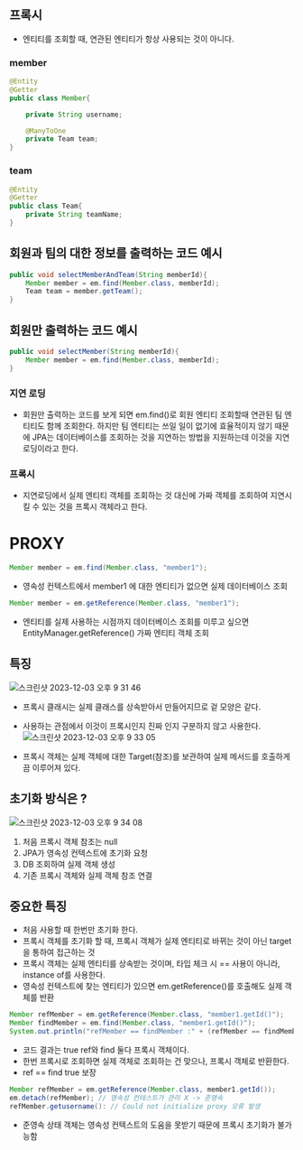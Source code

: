 ## 프록시

- 엔티티를 조회할 때, 연관된 엔티티가 항상 사용되는 것이 아니다.

### member 
```java
@Entity
@Getter
public class Member{

    private String username;

    @ManyToOne
    private Team team;
}
```
### team
```java
@Entity
@Getter
public class Team{
    private String teamName;
}
```
## 회원과 팀의 대한 정보를 출력하는 코드 예시 
```java
public void selectMemberAndTeam(String memberId){
    Member member = em.find(Member.class, memberId);
    Team team = member.getTeam();
}
```

## 회원만 출력하는 코드 예시
```java
public void selectMember(String memberId){
    Member member = em.find(Member.class, memberId);
}
```
### 지연 로딩
- 회원만 출력하는 코드를 보게 되면 em.find()로 회원 엔티티 조회할때 연관된 팀 엔티티도 함께 조회한다. 하지만 팀 엔티티는 쓰일 일이 없기에 효율적이지 않기 때문에 JPA는 데이터베이스를 조회하는 것을 지연하는 방법을 지원하는데 이것을 지연로딩이라고 한다.

### 프록시 
- 지연로딩에서 실제 엔티티 객체를 조회하는 것 대신에 가짜 객체를 조회하여 지연시킬 수 있는 것을 프록시 객체라고 한다.

# PROXY
```java
Member member = em.find(Member.class, "member1");
```
- 영속성 컨텍스트에서 member1 에 대한 엔티티가 없으면 실제 데이터베이스 조회
```java
Member member = em.getReference(Member.class, "member1");
```
- 엔티티를 실제 사용하는 시점까지 데이터베이스 조회를 미루고 싶으면 EntityManager.getReference() 가짜 엔티티 객체 조회


## 특징
![스크린샷 2023-12-03 오후 9 31 46](https://github.com/yunhwane/jpa-querydsl/assets/147581818/2be313e9-3d21-46d5-82ea-2dba0128ea44)
- 프록시 클래시는 실제 클래스를 상속받아서 만들어지므로 겉 모양은 같다.
- 사용하는 관점에서 이것이 프록시인지 진짜 인지 구분하지 않고 사용한다.
![스크린샷 2023-12-03 오후 9 33 05](https://github.com/yunhwane/jpa-querydsl/assets/147581818/caea48f6-9060-4ecb-84bf-97f381c4d2a4)

- 프록시 객체는 실제 객체에 대한 Target(참조)를 보관하여 실제 메서드를 호출하게끔 이루어져 있다.

## 초기화 방식은 ?
![스크린샷 2023-12-03 오후 9 34 08](https://github.com/yunhwane/jpa-querydsl/assets/147581818/cda89c70-2774-4037-bf71-fc2310eceb67)

1. 처음 프록시 객체 참조는 null
2. JPA가 영속성 컨텍스트에 초기화 요청
3. DB 조회하여 실제 객체 생성
4. 기존 프록시 객체와 실제 객체 참조 연결

## 중요한 특징
- 처음 사용할 때 한번만 초기화 한다.
- 프록시 객체를 초기화 할 때, 프록시 객체가 실제 엔티티로 바뀌는 것이 아닌 target을 통하여 접근하는 것
- 프록시 객체는 실제 엔티티를 상속받는 것이며, 타입 체크 시 == 사용이 아니라, instance of를 사용한다.
- 영속성 컨텍스트에 찾는 엔티티가 있으면 em.getReference()를 호출해도 실제 객체를 반환
```java
Member refMember = em.getReference(Member.class, "member1.getId()");
Member findMember = em.find(Member.class, "member1.getId()");
System.out.println("refMember == findMember :" + (refMember == findMember));
```
- 코드 결과는 true ref와 find 둘다 프록시 객체이다.
- 한번 프록시로 조회하면 실제 객체로 조회하는 건 맞으나, 프록시 객체로 반환한다.
- ref == find true 보장
```java
Member refMember = em.getReference(Member.class, member1.getId());
em.detach(refMember); // 영속성 컨테스트가 관리 X -> 준영속
refMember.getusername(): // Could not initialize proxy 오류 발생
```
- 준영속 상태 객체는 영속성 컨텍스트의 도움을 못받기 때문에 프록시 초기화가 불가능함
